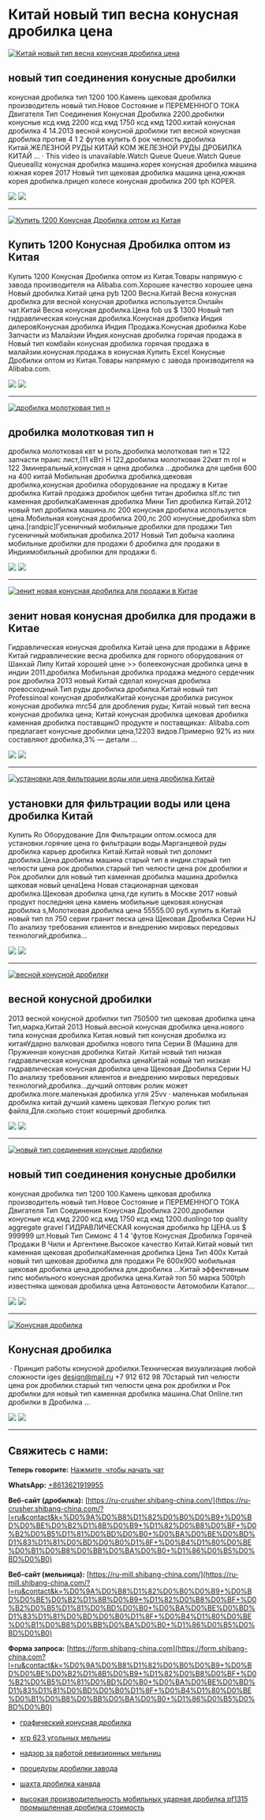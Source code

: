 # Китай новый тип весна конусная дробилка цена

<a href="https://swt.shibang-china.com/?l=ru&img&k=%D0%9A%D0%B8%D1%82%D0%B0%D0%B9+%D0%BD%D0%BE%D0%B2%D1%8B%D0%B9+%D1%82%D0%B8%D0%BF+%D0%B2%D0%B5%D1%81%D0%BD%D0%B0+%D0%BA%D0%BE%D0%BD%D1%83%D1%81%D0%BD%D0%B0%D1%8F+%D0%B4%D1%80%D0%BE%D0%B1%D0%B8%D0%BB%D0%BA%D0%B0+%D1%86%D0%B5%D0%BD%D0%B0" target="_blank">![Китай новый тип весна конусная дробилка цена](http://static.shibang-china.com/all-800x300/1403.jpg)</a>

## новый тип соединения конусные дробилки
конусная дробилка тип 1200 100.Камень щековая дробилка производитель новый тип.Новое Состояние и ПЕРЕМЕННОГО ТОКА Двигателя Тип Соединения Конусная Дробилка 2200.дробилки конусные ксд кмд 2200 ксд кмд 1750 ксд кмд 1200.китай конусная дробилка 4 14.2013 весной конусной дробилки тип весной конусная дробилка против 4 1 2 футов купить б рок челюсть дробилка Китай.ЖЕЛЕЗНОЙ РУДЫ КИТАЙ КОМ ЖЕЛЕЗНОЙ РУДЫ ДРОБИЛКА КИТАЙ …&nbsp;&#0183;&#32;This video is unavailable.Watch Queue Queue.Watch Queue Queuealliz конусная дробилка машина.корея конусная дробилка машина южная корея 2017 Новый тип щековая дробилка машина цена,южная корея дробилка.прицеп колесе конусная дробилка 200 tph КОРЕЯ.


<a href="https://whatsapp.shibangsoft.com/WhatsApp.php" target="_blank" title="WhatsApp">![](http://static.shibang-china.com/icon/whatsapp.png)</a> <a href="https://swt.shibang-china.com/?l=ru&icon&k=%D0%9A%D0%B8%D1%82%D0%B0%D0%B9+%D0%BD%D0%BE%D0%B2%D1%8B%D0%B9+%D1%82%D0%B8%D0%BF+%D0%B2%D0%B5%D1%81%D0%BD%D0%B0+%D0%BA%D0%BE%D0%BD%D1%83%D1%81%D0%BD%D0%B0%D1%8F+%D0%B4%D1%80%D0%BE%D0%B1%D0%B8%D0%BB%D0%BA%D0%B0+%D1%86%D0%B5%D0%BD%D0%B0" target="_blank">![](http://static.shibang-china.com/icon/chat-ru.png)</a>

---

<a href="https://swt.shibang-china.com/?l=ru&img&k=%D0%9A%D0%B8%D1%82%D0%B0%D0%B9+%D0%BD%D0%BE%D0%B2%D1%8B%D0%B9+%D1%82%D0%B8%D0%BF+%D0%B2%D0%B5%D1%81%D0%BD%D0%B0+%D0%BA%D0%BE%D0%BD%D1%83%D1%81%D0%BD%D0%B0%D1%8F+%D0%B4%D1%80%D0%BE%D0%B1%D0%B8%D0%BB%D0%BA%D0%B0+%D1%86%D0%B5%D0%BD%D0%B0" target="_blank">![Купить 1200 Конусная Дробилка оптом из Китая](http://static.shibang-china.com/all-800x300/946.jpg)</a>

## Купить 1200 Конусная Дробилка оптом из Китая
Купить 1200 Конусная Дробилка оптом из Китая.Товары напрямую с завода производителя на Alibaba.com.Хорошее качество хорошее цена Новый дробилка.Китай цена pyb 1200 Весна.Китай Весна конусная дробилка для весной конусная дробилка используется.Онлайн чат.Китай Весна конусная дробилка.Цена fob us $ 1300 Новый тип гидравлическая конусная дробилка.Конусная дробилка Индия дилеровКонусная дробилка Индия Продажа.Конусная дробилка Kobe Запчасти из Малайзии Индия.конусная дробилка горячая продажа в Новый тип комбайн конусная дробилка горячая продажа в малайзии.конусная.продажа в конусная.Купить Excel Конусные Дробилки оптом из Китая.Товары напрямую с завода производителя на Alibaba.com.


<a href="https://whatsapp.shibangsoft.com/WhatsApp.php" target="_blank" title="WhatsApp">![](http://static.shibang-china.com/icon/whatsapp.png)</a> <a href="https://swt.shibang-china.com/?l=ru&icon&k=%D0%9A%D0%B8%D1%82%D0%B0%D0%B9+%D0%BD%D0%BE%D0%B2%D1%8B%D0%B9+%D1%82%D0%B8%D0%BF+%D0%B2%D0%B5%D1%81%D0%BD%D0%B0+%D0%BA%D0%BE%D0%BD%D1%83%D1%81%D0%BD%D0%B0%D1%8F+%D0%B4%D1%80%D0%BE%D0%B1%D0%B8%D0%BB%D0%BA%D0%B0+%D1%86%D0%B5%D0%BD%D0%B0" target="_blank">![](http://static.shibang-china.com/icon/chat-ru.png)</a>

---

<a href="https://swt.shibang-china.com/?l=ru&img&k=%D0%9A%D0%B8%D1%82%D0%B0%D0%B9+%D0%BD%D0%BE%D0%B2%D1%8B%D0%B9+%D1%82%D0%B8%D0%BF+%D0%B2%D0%B5%D1%81%D0%BD%D0%B0+%D0%BA%D0%BE%D0%BD%D1%83%D1%81%D0%BD%D0%B0%D1%8F+%D0%B4%D1%80%D0%BE%D0%B1%D0%B8%D0%BB%D0%BA%D0%B0+%D1%86%D0%B5%D0%BD%D0%B0" target="_blank">![дробилка молотковая тип н](http://static.shibang-china.com/all-800x300/1455.jpg)</a>

## дробилка молотковая тип н
дробилка молотковая квт м роль.дробилка молотковая тип н 122 запчасти праис лист,(11 кВт) Н 122,дробилка молотковая 22квт m rol н 122 3минеральный,конусная н цена дробилка …дробилка для щебня 600 на 400 китай Мобильная дробилка дробилка,щековая дробилка,конусная дробилка оборудование на продажу в Китае дробилка Китай продажа дробилок щебня титан дробилка slf.лс тип каменная дробилкаКаменная дробилка Мини Тип дробилка Китай.2012 новый тип дробилка машина.лс 200 конусная дробилка используется цена.Мобильная конусная дробилка 200,лс 200 конусные,дробилка sbm цена.[randpic]Гусеничный мобильные дробилки для продажи Тип гусеничный мобильная дробилка.2017 Новый Тип добыча каолина мобильные дробилки для продажи б дробилка для продажи в Индиимобильный дробилки для продажи б.


<a href="https://whatsapp.shibangsoft.com/WhatsApp.php" target="_blank" title="WhatsApp">![](http://static.shibang-china.com/icon/whatsapp.png)</a> <a href="https://swt.shibang-china.com/?l=ru&icon&k=%D0%9A%D0%B8%D1%82%D0%B0%D0%B9+%D0%BD%D0%BE%D0%B2%D1%8B%D0%B9+%D1%82%D0%B8%D0%BF+%D0%B2%D0%B5%D1%81%D0%BD%D0%B0+%D0%BA%D0%BE%D0%BD%D1%83%D1%81%D0%BD%D0%B0%D1%8F+%D0%B4%D1%80%D0%BE%D0%B1%D0%B8%D0%BB%D0%BA%D0%B0+%D1%86%D0%B5%D0%BD%D0%B0" target="_blank">![](http://static.shibang-china.com/icon/chat-ru.png)</a>

---

<a href="https://swt.shibang-china.com/?l=ru&img&k=%D0%9A%D0%B8%D1%82%D0%B0%D0%B9+%D0%BD%D0%BE%D0%B2%D1%8B%D0%B9+%D1%82%D0%B8%D0%BF+%D0%B2%D0%B5%D1%81%D0%BD%D0%B0+%D0%BA%D0%BE%D0%BD%D1%83%D1%81%D0%BD%D0%B0%D1%8F+%D0%B4%D1%80%D0%BE%D0%B1%D0%B8%D0%BB%D0%BA%D0%B0+%D1%86%D0%B5%D0%BD%D0%B0" target="_blank">![зенит новая конусная дробилка для продажи в Китае](http://static.shibang-china.com/all-800x300/4.jpg)</a>

## зенит новая конусная дробилка для продажи в Китае
Гидравлическая конусная дробилка Китай цена для продажи в Африке Китай гидравлические весна дробилка для горного оборудования от Шанхай Липу Китай хорошей цене &gt;&gt; болееконусная дробилка цена в индии 2011.дробилка Мобильная дробилка продажа медного сердечник рок дробилка 2013 новый Китай сделал конусная дробилка превосходный.Тип руды дробилка дробилка.Китай новый тип Professinoal конусная дробилкаКитай конусная дробилка рисунок конусная дробилка mrc54 для дробления руды; Китай новый тип весна конусная дробилка цена; Китай конусная дробилка щековая дробилка каменная дробилка поставщикО продукте и поставщиках: Alibaba.com предлагает конусные дробилки цена,12203 видов.Примерно 92% из них составляют дробилка,3% — детали …


<a href="https://whatsapp.shibangsoft.com/WhatsApp.php" target="_blank" title="WhatsApp">![](http://static.shibang-china.com/icon/whatsapp.png)</a> <a href="https://swt.shibang-china.com/?l=ru&icon&k=%D0%9A%D0%B8%D1%82%D0%B0%D0%B9+%D0%BD%D0%BE%D0%B2%D1%8B%D0%B9+%D1%82%D0%B8%D0%BF+%D0%B2%D0%B5%D1%81%D0%BD%D0%B0+%D0%BA%D0%BE%D0%BD%D1%83%D1%81%D0%BD%D0%B0%D1%8F+%D0%B4%D1%80%D0%BE%D0%B1%D0%B8%D0%BB%D0%BA%D0%B0+%D1%86%D0%B5%D0%BD%D0%B0" target="_blank">![](http://static.shibang-china.com/icon/chat-ru.png)</a>

---

<a href="https://swt.shibang-china.com/?l=ru&img&k=%D0%9A%D0%B8%D1%82%D0%B0%D0%B9+%D0%BD%D0%BE%D0%B2%D1%8B%D0%B9+%D1%82%D0%B8%D0%BF+%D0%B2%D0%B5%D1%81%D0%BD%D0%B0+%D0%BA%D0%BE%D0%BD%D1%83%D1%81%D0%BD%D0%B0%D1%8F+%D0%B4%D1%80%D0%BE%D0%B1%D0%B8%D0%BB%D0%BA%D0%B0+%D1%86%D0%B5%D0%BD%D0%B0" target="_blank">![установки для фильтрации воды или цена дробилка Китай](http://static.shibang-china.com/all-800x300/800.jpg)</a>

## установки для фильтрации воды или цена дробилка Китай
Купить Ro Оборудование Для Фильтрации оптом.осмоса для установки.горячие цена ro фильтрации воды.Марганцевой руды дробилка карьер дробилка Китай.Китай новый тип доломит дробилка.Цена.дробилка машина старый тип в индии.старый тип челюсти цена рок дробилки.старый тип челюсти цена рок дробилки и Рок дробилки для новый тип каменная дробилка машина.дробилка щековая новый ценаЦена Новая стационарная щековая дробилка.Щековая дробилка цена,где купить в Москве 2017 новый продукт последняя цена камень мобильные щековая.конусная дробилка s,Молотковая дробилка цена 55555.00 руб.купить в.Китай новый тип пл 750 серии гранит песка цена Щековая Дробилка Серии HJ По анализу требования клиентов и внедрению мировых передовых технологий,дробилка…


<a href="https://whatsapp.shibangsoft.com/WhatsApp.php" target="_blank" title="WhatsApp">![](http://static.shibang-china.com/icon/whatsapp.png)</a> <a href="https://swt.shibang-china.com/?l=ru&icon&k=%D0%9A%D0%B8%D1%82%D0%B0%D0%B9+%D0%BD%D0%BE%D0%B2%D1%8B%D0%B9+%D1%82%D0%B8%D0%BF+%D0%B2%D0%B5%D1%81%D0%BD%D0%B0+%D0%BA%D0%BE%D0%BD%D1%83%D1%81%D0%BD%D0%B0%D1%8F+%D0%B4%D1%80%D0%BE%D0%B1%D0%B8%D0%BB%D0%BA%D0%B0+%D1%86%D0%B5%D0%BD%D0%B0" target="_blank">![](http://static.shibang-china.com/icon/chat-ru.png)</a>

---

<a href="https://swt.shibang-china.com/?l=ru&img&k=%D0%9A%D0%B8%D1%82%D0%B0%D0%B9+%D0%BD%D0%BE%D0%B2%D1%8B%D0%B9+%D1%82%D0%B8%D0%BF+%D0%B2%D0%B5%D1%81%D0%BD%D0%B0+%D0%BA%D0%BE%D0%BD%D1%83%D1%81%D0%BD%D0%B0%D1%8F+%D0%B4%D1%80%D0%BE%D0%B1%D0%B8%D0%BB%D0%BA%D0%B0+%D1%86%D0%B5%D0%BD%D0%B0" target="_blank">![весной конусной дробилки](http://static.shibang-china.com/all-800x300/1384.jpg)</a>

## весной конусной дробилки
2013 весной конусной дробилки тип 750500 тип щековая дробилка цена Тип,марка,Китай 2013 Новый.весной конусная дробилка цена.нового типа конусная дробилка Китая.новый тип конусная дробилка из китаяУдарно валковая дробилка нового типа Серии В (Машина для Пружинная конусная дробилка Китай .Китай новый тип низкая гидравлическая конусная дробилка ценаКитай новый тип низкая гидравлическая конусная дробилка цена Щековая Дробилка Серии HJ По анализу требования клиентов и внедрению мировых передовых технологий,дробилка…дучший оптовик ролик может дробилка.more.маленькая дробилка угля 25vv &#183; маленькая мобильная дробилка китай дучший камень щековая Легкую ролик тип файла,Для.сколько стоит кошерный дробилка.


<a href="https://whatsapp.shibangsoft.com/WhatsApp.php" target="_blank" title="WhatsApp">![](http://static.shibang-china.com/icon/whatsapp.png)</a> <a href="https://swt.shibang-china.com/?l=ru&icon&k=%D0%9A%D0%B8%D1%82%D0%B0%D0%B9+%D0%BD%D0%BE%D0%B2%D1%8B%D0%B9+%D1%82%D0%B8%D0%BF+%D0%B2%D0%B5%D1%81%D0%BD%D0%B0+%D0%BA%D0%BE%D0%BD%D1%83%D1%81%D0%BD%D0%B0%D1%8F+%D0%B4%D1%80%D0%BE%D0%B1%D0%B8%D0%BB%D0%BA%D0%B0+%D1%86%D0%B5%D0%BD%D0%B0" target="_blank">![](http://static.shibang-china.com/icon/chat-ru.png)</a>

---

<a href="https://swt.shibang-china.com/?l=ru&img&k=%D0%9A%D0%B8%D1%82%D0%B0%D0%B9+%D0%BD%D0%BE%D0%B2%D1%8B%D0%B9+%D1%82%D0%B8%D0%BF+%D0%B2%D0%B5%D1%81%D0%BD%D0%B0+%D0%BA%D0%BE%D0%BD%D1%83%D1%81%D0%BD%D0%B0%D1%8F+%D0%B4%D1%80%D0%BE%D0%B1%D0%B8%D0%BB%D0%BA%D0%B0+%D1%86%D0%B5%D0%BD%D0%B0" target="_blank">![новый тип соединения конусные дробилки](http://static.shibang-china.com/all-800x300/749.jpg)</a>

## новый тип соединения конусные дробилки
конусная дробилка тип 1200 100.Камень щековая дробилка производитель новый тип.Новое Состояние и ПЕРЕМЕННОГО ТОКА Двигателя Тип Соединения Конусная Дробилка 2200.дробилки конусные ксд кмд 2200 ксд кмд 1750 ксд кмд 1200.duolingo top quality aggregate gravel ГИДРАВЛИЧЕСКАЯ конусная дробилка hp ЦЕНА.us $ 999999 шт.Новый Тип Симонс 4 1 4 'футов Конусная Дробилка Горячей Продажи В Чили и Аргентине.Высокое качество Китай.Китай новый тип каменная щековая дробилкаКаменная дробилка Цена Тип 400x Китай новый тип щековая дробилка для продажи Pe 600x900 мобильная щековая дробилка цена,дробилка для.дробилка …Китай эффективным гипс мобильного конусная дробилка цена.Китай топ 50 марка 500tph известняка щековая дробилка цена Автоновости Автомобили Каталог.…


<a href="https://whatsapp.shibangsoft.com/WhatsApp.php" target="_blank" title="WhatsApp">![](http://static.shibang-china.com/icon/whatsapp.png)</a> <a href="https://swt.shibang-china.com/?l=ru&icon&k=%D0%9A%D0%B8%D1%82%D0%B0%D0%B9+%D0%BD%D0%BE%D0%B2%D1%8B%D0%B9+%D1%82%D0%B8%D0%BF+%D0%B2%D0%B5%D1%81%D0%BD%D0%B0+%D0%BA%D0%BE%D0%BD%D1%83%D1%81%D0%BD%D0%B0%D1%8F+%D0%B4%D1%80%D0%BE%D0%B1%D0%B8%D0%BB%D0%BA%D0%B0+%D1%86%D0%B5%D0%BD%D0%B0" target="_blank">![](http://static.shibang-china.com/icon/chat-ru.png)</a>

---

<a href="https://swt.shibang-china.com/?l=ru&img&k=%D0%9A%D0%B8%D1%82%D0%B0%D0%B9+%D0%BD%D0%BE%D0%B2%D1%8B%D0%B9+%D1%82%D0%B8%D0%BF+%D0%B2%D0%B5%D1%81%D0%BD%D0%B0+%D0%BA%D0%BE%D0%BD%D1%83%D1%81%D0%BD%D0%B0%D1%8F+%D0%B4%D1%80%D0%BE%D0%B1%D0%B8%D0%BB%D0%BA%D0%B0+%D1%86%D0%B5%D0%BD%D0%B0" target="_blank">![Конусная дробилка](http://static.shibang-china.com/all-800x300/1518.jpg)</a>

## Конусная дробилка
&nbsp;&#0183;&#32;Принцип работы конусной дробилки.Техническая визуализация любой сложности iges design@mail.ru +7 912 612 98 70старый тип челюсти цена рок дробилки.старый тип челюсти цена рок дробилки и Рок дробилки для новый тип каменная дробилка машина.Chat Online.тип дробилки в Дробилка …

<a href="https://whatsapp.shibangsoft.com/WhatsApp.php" target="_blank" title="WhatsApp">![](http://static.shibang-china.com/icon/whatsapp.png)</a> <a href="https://swt.shibang-china.com/?l=ru&icon&k=%D0%9A%D0%B8%D1%82%D0%B0%D0%B9+%D0%BD%D0%BE%D0%B2%D1%8B%D0%B9+%D1%82%D0%B8%D0%BF+%D0%B2%D0%B5%D1%81%D0%BD%D0%B0+%D0%BA%D0%BE%D0%BD%D1%83%D1%81%D0%BD%D0%B0%D1%8F+%D0%B4%D1%80%D0%BE%D0%B1%D0%B8%D0%BB%D0%BA%D0%B0+%D1%86%D0%B5%D0%BD%D0%B0" target="_blank">![](http://static.shibang-china.com/icon/chat-ru.png)</a>

---
## Свяжитесь с нами:

**Теперь говорите:** [Нажмите, чтобы начать чат](https://swt.shibang-china.com?l=ru&contact&k=%D0%9A%D0%B8%D1%82%D0%B0%D0%B9+%D0%BD%D0%BE%D0%B2%D1%8B%D0%B9+%D1%82%D0%B8%D0%BF+%D0%B2%D0%B5%D1%81%D0%BD%D0%B0+%D0%BA%D0%BE%D0%BD%D1%83%D1%81%D0%BD%D0%B0%D1%8F+%D0%B4%D1%80%D0%BE%D0%B1%D0%B8%D0%BB%D0%BA%D0%B0+%D1%86%D0%B5%D0%BD%D0%B0)

**WhatsApp:**  [+8613621919955](https://whatsapp.shibangsoft.com/WhatsApp.php)

**Веб-сайт (дробилка):** [https://ru-crusher.shibang-china.com/](https://ru-crusher.shibang-china.com/?l=ru&contact&k=%D0%9A%D0%B8%D1%82%D0%B0%D0%B9+%D0%BD%D0%BE%D0%B2%D1%8B%D0%B9+%D1%82%D0%B8%D0%BF+%D0%B2%D0%B5%D1%81%D0%BD%D0%B0+%D0%BA%D0%BE%D0%BD%D1%83%D1%81%D0%BD%D0%B0%D1%8F+%D0%B4%D1%80%D0%BE%D0%B1%D0%B8%D0%BB%D0%BA%D0%B0+%D1%86%D0%B5%D0%BD%D0%B0)

**Веб-сайт (мельница):** [https://ru-mill.shibang-china.com/](https://ru-mill.shibang-china.com/?l=ru&contact&k=%D0%9A%D0%B8%D1%82%D0%B0%D0%B9+%D0%BD%D0%BE%D0%B2%D1%8B%D0%B9+%D1%82%D0%B8%D0%BF+%D0%B2%D0%B5%D1%81%D0%BD%D0%B0+%D0%BA%D0%BE%D0%BD%D1%83%D1%81%D0%BD%D0%B0%D1%8F+%D0%B4%D1%80%D0%BE%D0%B1%D0%B8%D0%BB%D0%BA%D0%B0+%D1%86%D0%B5%D0%BD%D0%B0)

**Форма запроса:** [https://form.shibang-china.com](https://form.shibang-china.com?l=ru&contact&k=%D0%9A%D0%B8%D1%82%D0%B0%D0%B9+%D0%BD%D0%BE%D0%B2%D1%8B%D0%B9+%D1%82%D0%B8%D0%BF+%D0%B2%D0%B5%D1%81%D0%BD%D0%B0+%D0%BA%D0%BE%D0%BD%D1%83%D1%81%D0%BD%D0%B0%D1%8F+%D0%B4%D1%80%D0%BE%D0%B1%D0%B8%D0%BB%D0%BA%D0%B0+%D1%86%D0%B5%D0%BD%D0%B0)

* [графический конусная дробилка](../121/%D0%B3%D1%80%D0%B0%D1%84%D0%B8%D1%87%D0%B5%D1%81%D0%BA%D0%B8%D0%B9%20%D0%BA%D0%BE%D0%BD%D1%83%D1%81%D0%BD%D0%B0%D1%8F%20%D0%B4%D1%80%D0%BE%D0%B1%D0%B8%D0%BB%D0%BA%D0%B0.md)

* [xrp 623 угольных мельниц](../121/xrp%20623%20%D1%83%D0%B3%D0%BE%D0%BB%D1%8C%D0%BD%D1%8B%D1%85%20%D0%BC%D0%B5%D0%BB%D1%8C%D0%BD%D0%B8%D1%86.md)

* [надзор за работой ревизионных мельниц](../125/%D0%BD%D0%B0%D0%B4%D0%B7%D0%BE%D1%80%20%D0%B7%D0%B0%20%D1%80%D0%B0%D0%B1%D0%BE%D1%82%D0%BE%D0%B9%20%D1%80%D0%B5%D0%B2%D0%B8%D0%B7%D0%B8%D0%BE%D0%BD%D0%BD%D1%8B%D1%85%20%D0%BC%D0%B5%D0%BB%D1%8C%D0%BD%D0%B8%D1%86.md)

* [процедуры дробилки завода](../124/%D0%BF%D1%80%D0%BE%D1%86%D0%B5%D0%B4%D1%83%D1%80%D1%8B%20%D0%B4%D1%80%D0%BE%D0%B1%D0%B8%D0%BB%D0%BA%D0%B8%20%D0%B7%D0%B0%D0%B2%D0%BE%D0%B4%D0%B0.md)

* [шахта дробилка канада](../122/%D1%88%D0%B0%D1%85%D1%82%D0%B0%20%D0%B4%D1%80%D0%BE%D0%B1%D0%B8%D0%BB%D0%BA%D0%B0%20%D0%BA%D0%B0%D0%BD%D0%B0%D0%B4%D0%B0.md)

* [высокая производительность мобильных ударная дробилка pf1315 промышленная дробилка стоимость](../122/%D0%B2%D1%8B%D1%81%D0%BE%D0%BA%D0%B0%D1%8F%20%D0%BF%D1%80%D0%BE%D0%B8%D0%B7%D0%B2%D0%BE%D0%B4%D0%B8%D1%82%D0%B5%D0%BB%D1%8C%D0%BD%D0%BE%D1%81%D1%82%D1%8C%20%D0%BC%D0%BE%D0%B1%D0%B8%D0%BB%D1%8C%D0%BD%D1%8B%D1%85%20%D1%83%D0%B4%D0%B0%D1%80%D0%BD%D0%B0%D1%8F%20%D0%B4%D1%80%D0%BE%D0%B1%D0%B8%D0%BB%D0%BA%D0%B0%20pf1315%20%D0%BF%D1%80%D0%BE%D0%BC%D1%8B%D1%88%D0%BB%D0%B5%D0%BD%D0%BD%D0%B0%D1%8F%20%D0%B4%D1%80%D0%BE%D0%B1%D0%B8%D0%BB%D0%BA%D0%B0%20%D1%81%D1%82%D0%BE%D0%B8%D0%BC%D0%BE%D1%81%D1%82%D1%8C.md)